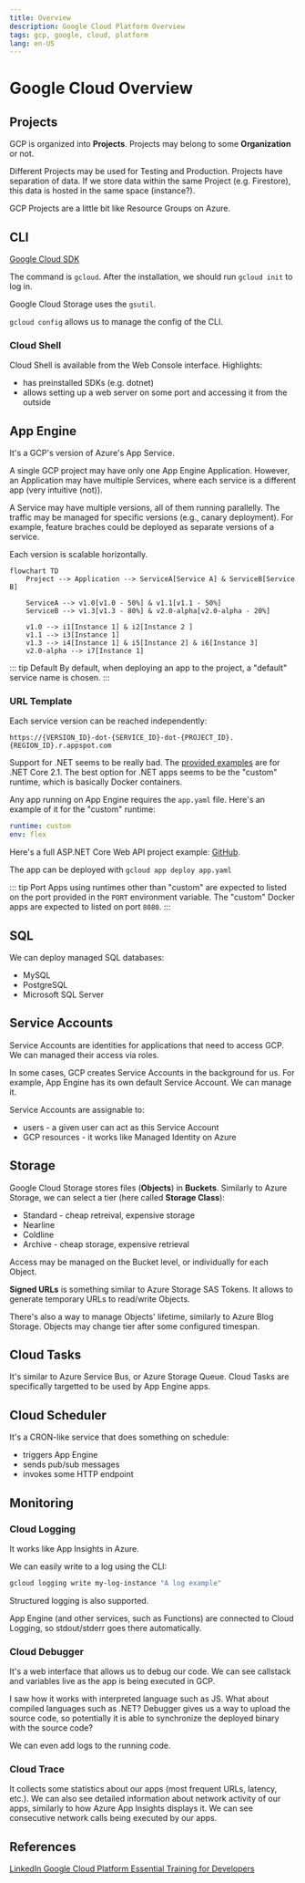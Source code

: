 ```yaml
---
title: Overview
description: Google Cloud Platform Overview
tags: gcp, google, cloud, platform
lang: en-US
---
```


# Google Cloud Overview

## Projects

GCP is organized into **Projects**. Projects may belong to some **Organization**
or not.

Different Projects may be used for Testing and Production. Projects have
separation of data. If we store data within the same Project (e.g. Firestore),
this data is hosted in the same space (instance?).

GCP Projects are a little bit like Resource Groups on Azure.

## CLI

[Google Cloud SDK](https://cloud.google.com/sdk/docs/install-sdk)

The command is `gcloud`. After the installation, we should run `gcloud init` to
log in.

Google Cloud Storage uses the `gsutil`.

`gcloud config` allows us to manage the config of the CLI.

### Cloud Shell

Cloud Shell is available from the Web Console interface. Highlights:

- has preinstalled SDKs (e.g. dotnet)
- allows setting up a web server on some port and accessing it from the outside

## App Engine

It's a GCP's version of Azure's App Service.

A single GCP project may have only one App Engine Application. However, an
Application may have multiple Services, where each service is a different app
(very intuitive (not)).

A Service may have multiple versions, all of them running parallelly. The
traffic may be managed for specific versions (e.g., canary deployment). For
example, feature braches could be deployed as separate versions of a service.

Each version is scalable horizontally.

```mermaid
flowchart TD
    Project --> Application --> ServiceA[Service A] & ServiceB[Service B]

    ServiceA --> v1.0[v1.0 - 50%] & v1.1[v1.1 - 50%]
    ServiceB --> v1.3[v1.3 - 80%] & v2.0-alpha[v2.0-alpha - 20%]

    v1.0 --> i1[Instance 1] & i2[Instance 2 ]
    v1.1 --> i3[Instance 1]
    v1.3 --> i4[Instance 1] & i5[Instance 2] & i6[Instance 3]
    v2.0-alpha --> i7[Instance 1]
```

::: tip Default
By default, when deploying an app to the project, a "default" service name is
chosen.
:::

### URL Template

Each service version can be reached independently:

```
https://{VERSION_ID}-dot-{SERVICE_ID}-dot-{PROJECT_ID}.{REGION_ID}.r.appspot.com
```

Support for .NET seems to be really bad. The [provided
examples](https://github.com/GoogleCloudPlatform/dotnet-docs-samples) are for
.NET Core 2.1. The best option for .NET apps seems to be the "custom" runtime,
which is basically Docker containers.

Any app running on App Engine requires the `app.yaml` file. Here's an example of
it for the "custom" runtime:

```yaml
runtime: custom
env: flex
```

Here's a full ASP.NET Core Web API project example:
[GitHub](https://github.com/marcinjahn/gcp-dotnet-example).

The app can be deployed with `gcloud app deploy app.yaml`

::: tip Port
Apps using runtimes other than "custom" are expected to listed on the port
provided in the `PORT` environment variable. The "custom" Docker apps are
expected to listed on port `8080`.
:::

## SQL

We can deploy managed SQL databases:

- MySQL
- PostgreSQL
- Microsoft SQL Server

## Service Accounts

Service Accounts are identities for applications that need to access GCP. We can
managed their access via roles.

In some cases, GCP creates Service Accounts in the background for us. For
example, App Engine has its own default Service Account. We can manage it.

Service Accounts are assignable to:

- users - a given user can act as this Service Account
- GCP resources - it works like Managed Identity on Azure

## Storage

Google Cloud Storage stores files (**Objects**) in **Buckets**. Similarly to
Azure Storage, we can select a tier (here called **Storage Class**):

- Standard - cheap retreival, expensive storage
- Nearline
- Coldline
- Archive - cheap storage, expensive retrieval

Access may be managed on the Bucket level, or individually for each Object.

**Signed URLs** is something similar to Azure Storage SAS Tokens. It allows to
generate temporary URLs to read/write Objects.

There's also a way to manage Objects' lifetime, similarly to Azure Blog Storage.
Objects may change tier after some configured timespan.

## Cloud Tasks

It's similar to Azure Service Bus, or Azure Storage Queue. Cloud Tasks are
specifically targetted to be used by App Engine apps.

## Cloud Scheduler

It's a CRON-like service that does something on schedule:

- triggers App Engine
- sends pub/sub messages
- invokes some HTTP endpoint

## Monitoring

### Cloud Logging

It works like App Insights in Azure.

We can easily write to a log using the CLI:

```sh
gcloud logging write my-log-instance "A log example"
```

Structured logging is also supported.

App Engine (and other services, such as Functions) are connected to Cloud
Logging, so stdout/stderr goes there automatically.

### Cloud Debugger

It's a web interface that allows us to debug our code. We can see callstack and
variables live as the app is being executed in GCP.

I saw how it works with interpreted language such as JS. What about compiled
languages such as .NET? Debugger gives us a way to upload the source code, so
potentially it is able to synchronize the deployed binary with the source code?

We can even add logs to the running code.

### Cloud Trace

It collects some statistics about our apps (most frequent URLs, latency, etc.).
We can also see detailed information about network activity of our apps,
similarly to how Azure App Insights displays it. We can see consecutive network
calls being executed by our apps.

## References

[LinkedIn Google Cloud Platform Essential Training for
Developers](https://www.linkedin.com/learning/google-cloud-platform-gcp-essential-training-for-developers)
